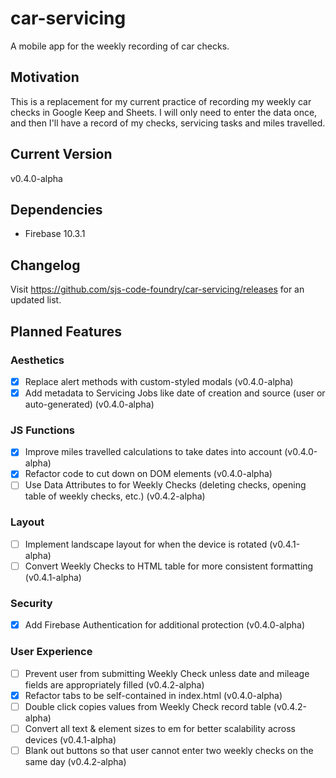 # car-servicing
A mobile app for the weekly recording of car checks.
## Motivation
This is a replacement for my current practice of recording my weekly car checks in Google Keep and Sheets.  I will only need to enter the data once, and then I'll have a record of my checks, servicing tasks and miles travelled.
## Current Version
v0.4.0-alpha
## Dependencies
- Firebase 10.3.1
## Changelog
Visit https://github.com/sjs-code-foundry/car-servicing/releases for an updated list.
## Planned Features
### Aesthetics
- [x] Replace alert methods with custom-styled modals (v0.4.0-alpha)
- [x] Add metadata to Servicing Jobs like date of creation and source (user or auto-generated) (v0.4.0-alpha)
### JS Functions
- [x] Improve miles travelled calculations to take dates into account (v0.4.0-alpha)
- [x] Refactor code to cut down on DOM elements (v0.4.0-alpha)
- [ ] Use Data Attributes to for Weekly Checks (deleting checks, opening table of weekly checks, etc.) (v0.4.2-alpha)
### Layout
- [ ] Implement landscape layout for when the device is rotated (v0.4.1-alpha)
- [ ] Convert Weekly Checks to HTML table for more consistent formatting (v0.4.1-alpha)
### Security
- [x] Add Firebase Authentication for additional protection (v0.4.0-alpha)
### User Experience
- [ ] Prevent user from submitting Weekly Check unless date and mileage fields are appropriately filled (v0.4.2-alpha)
- [x] Refactor tabs to be self-contained in index.html (v0.4.0-alpha)
- [ ] Double click copies values from Weekly Check record table (v0.4.2-alpha)
- [ ] Convert all text & element sizes to em for better scalability across devices (v0.4.1-alpha)
- [ ] Blank out buttons so that user cannot enter two weekly checks on the same day (v0.4.2-alpha)
